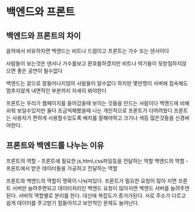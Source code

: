 # 백엔드와 프론트

## 백엔드와 프론트의 차이

음악에서 비유하자면 백엔드는 비트나 드럼이고 프론트는 가수 또는 댄서이다 

사람들이 보는것은 댄서나 가수를보고 환호를하겠지만 비트나 악기들이 뒷받침하지않으면 좋은 공연이 될수없다 

백엔드는 겉으로 잘들어나지않아 사람들이 알수없다 하지만 몇만명이 서버에 접속해도 멈추지않게 내면적인 부분까지 자세히 봐야한다

프론트는 우리가 웹페이지를 들어갔을때 보이는 것들을 만드는 사람이다 백엔드에 비해 쉬워 보일수있지만 둘다 조금씩해봤을때 나는 개인적으로 프론트가 더어려웠다 프론트는 사용자가 편하게 사용할수있도록 배치를 잘해야하고 크기나 색등 많은것들을 신경써야한다.

## 프론트와 백엔드를 나누는 이유

프론트의 역할 - 프론트에 필요한 js,html,css파일등을 전달하는 역할                                                백엔드의 역할 - 프론트에서 받은 데이터들을 가공하고 전달하는 역할      

프론트와 백엔드의 역할이 명확이 나눠져있다. 프론트가 필요한 요청이 많아 지면 프론트 서버만 늘려주면되고 데이터처리인 백엔드 요청이 많아지면 백엔드 서버를 늘려주면된다.             서버의 역할별로 분리를 한다. 대신에 복잡도가 증가가된다. 서로 주소가 다르고 쉽게 데이터를 주고받기 힘들어지고 보안적인 문제도 늘어난다.